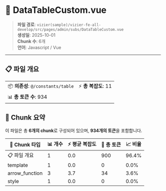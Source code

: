 # 📄 DataTableCustom.vue

> **파일 경로**: `vizier(sample)/vizier-fe-all-develop/src/pages/admin/subs/DataTableCustom.vue`  
> **생성일**: 2025-10-01  
> **Chunk 수**: 6개  
> **언어**: Javascript / Vue
---





## 📋 파일 개요

| | |
|--|--|
| 📦 **의존성**: `@/constants/table` | ⚡ **총 복잡도**: 11 |
| 📊 **총 토큰 수**: 934 |  |






## 🧩 Chunk 요약

이 파일은 총 **6개의 chunk**로 구성되어 있으며, **934개의 토큰**을 포함합니다.

| 🧩 Chunk 타입 | 📊 개수 | ⚡ 평균 복잡도 | 📝 총 토큰 | 📈 비율 |
|---------------|--------|-------------|----------|--------|
| 📋 파일 개요 | 1 | 0.0 | 900 | 96.4% |
| template | 1 | 0.0 | 0 | 0.0% |
| arrow_function | 3 | 3.7 | 34 | 3.6% |
| style | 1 | 0.0 | 0 | 0.0% |

